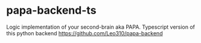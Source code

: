 # papa-backend-ts

Logic implementation of your second-brain aka PAPA.
Typescript version of this python backend https://github.com/Leo310/papa-backend
